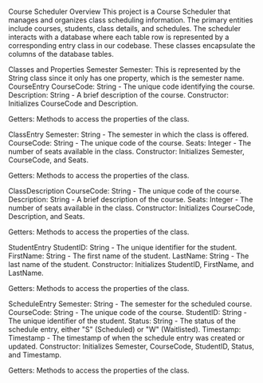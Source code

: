 Course Scheduler
Overview
This project is a Course Scheduler that manages and organizes class scheduling information. The primary entities include courses, students, class details, and schedules. The scheduler interacts with a database where each table row is represented by a corresponding entry class in our codebase. These classes encapsulate the columns of the database tables.

Classes and Properties
Semester
Semester: This is represented by the String class since it only has one property, which is the semester name.
CourseEntry
CourseCode: String - The unique code identifying the course.
Description: String - A brief description of the course.
Constructor: Initializes CourseCode and Description.

Getters: Methods to access the properties of the class.

ClassEntry
Semester: String - The semester in which the class is offered.
CourseCode: String - The unique code of the course.
Seats: Integer - The number of seats available in the class.
Constructor: Initializes Semester, CourseCode, and Seats.

Getters: Methods to access the properties of the class.

ClassDescription
CourseCode: String - The unique code of the course.
Description: String - A brief description of the course.
Seats: Integer - The number of seats available in the class.
Constructor: Initializes CourseCode, Description, and Seats.

Getters: Methods to access the properties of the class.

StudentEntry
StudentID: String - The unique identifier for the student.
FirstName: String - The first name of the student.
LastName: String - The last name of the student.
Constructor: Initializes StudentID, FirstName, and LastName.

Getters: Methods to access the properties of the class.

ScheduleEntry
Semester: String - The semester for the scheduled course.
CourseCode: String - The unique code of the course.
StudentID: String - The unique identifier of the student.
Status: String - The status of the schedule entry, either "S" (Scheduled) or "W" (Waitlisted).
Timestamp: Timestamp - The timestamp of when the schedule entry was created or updated.
Constructor: Initializes Semester, CourseCode, StudentID, Status, and Timestamp.

Getters: Methods to access the properties of the class.

